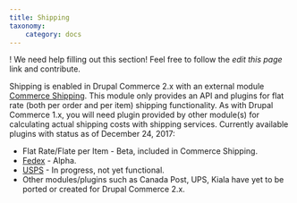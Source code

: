 ```yaml
---
title: Shipping
taxonomy:
    category: docs
---
```


! We need help filling out this section! Feel free to follow the *edit this page* link and contribute.

Shipping is enabled in Drupal Commerce 2.x with an external module
[Commerce Shipping](https://drupal.org/project/commerce_shipping). This
module only provides an API and plugins for flat rate (both per order and per
item) shipping functionality. As with Drupal Commerce 1.x, you will need plugin
provided by other module(s) for calculating actual shipping costs with shipping
services. Currently available plugins with status as of December 24, 2017:
  - Flat Rate/Flate per Item - Beta, included in Commerce Shipping.
  - [Fedex](https://www.drupal.org/project/commerce_fedex) - Alpha.
  - [USPS](https://www.drupal.org/project/commerce_usps) - In progress, not yet functional.
  - Other modules/plugins such as Canada Post, UPS, Kiala have yet to be ported
  or created for Drupal Commerce 2.x.
